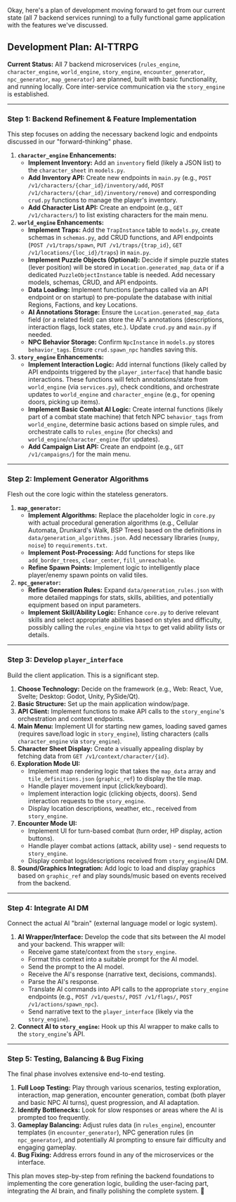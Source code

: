 Okay, here's a plan of development moving forward to get from our current state (all 7 backend services running) to a fully functional game application with the features we've discussed.

## Development Plan: AI-TTRPG

**Current Status:** All 7 backend microservices (`rules_engine`, `character_engine`, `world_engine`, `story_engine`, `encounter_generator`, `npc_generator`, `map_generator`) are planned, built with basic functionality, and running locally. Core inter-service communication via the `story_engine` is established.

---

### **Step 1: Backend Refinement & Feature Implementation**

This step focuses on adding the necessary backend logic and endpoints discussed in our "forward-thinking" phase.

1.  **`character_engine` Enhancements:**
    * **Implement Inventory:** Add an `inventory` field (likely a JSON list) to the `character_sheet` in `models.py`.
    * **Add Inventory API:** Create new endpoints in `main.py` (e.g., `POST /v1/characters/{char_id}/inventory/add`, `POST /v1/characters/{char_id}/inventory/remove`) and corresponding `crud.py` functions to manage the player's inventory.
    * **Add Character List API:** Create an endpoint (e.g., `GET /v1/characters/`) to list existing characters for the main menu.
2.  **`world_engine` Enhancements:**
    * **Implement Traps:** Add the `TrapInstance` table to `models.py`, create schemas in `schemas.py`, add CRUD functions, and API endpoints (`POST /v1/traps/spawn`, `PUT /v1/traps/{trap_id}`, `GET /v1/locations/{loc_id}/traps`) in `main.py`.
    * **Implement Puzzle Objects (Optional):** Decide if simple puzzle states (lever position) will be stored in `Location.generated_map_data` or if a dedicated `PuzzleObjectInstance` table is needed. Add necessary models, schemas, CRUD, and API endpoints.
    * **Data Loading:** Implement functions (perhaps called via an API endpoint or on startup) to pre-populate the database with initial Regions, Factions, and key Locations.
    * **AI Annotations Storage:** Ensure the `Location.generated_map_data` field (or a related field) can store the AI's annotations (descriptions, interaction flags, lock states, etc.). Update `crud.py` and `main.py` if needed.
    * **NPC Behavior Storage:** Confirm `NpcInstance` in `models.py` stores `behavior_tags`. Ensure `crud.spawn_npc` handles saving this.
3.  **`story_engine` Enhancements:**
    * **Implement Interaction Logic:** Add internal functions (likely called by API endpoints triggered by the `player_interface`) that handle basic interactions. These functions will fetch annotations/state from `world_engine` (via `services.py`), check conditions, and orchestrate updates to `world_engine` and `character_engine` (e.g., for opening doors, picking up items).
    * **Implement Basic Combat AI Logic:** Create internal functions (likely part of a combat state machine) that fetch NPC `behavior_tags` from `world_engine`, determine basic actions based on simple rules, and orchestrate calls to `rules_engine` (for checks) and `world_engine`/`character_engine` (for updates).
    * **Add Campaign List API:** Create an endpoint (e.g., `GET /v1/campaigns/`) for the main menu.

---

### **Step 2: Implement Generator Algorithms**

Flesh out the core logic within the stateless generators.

1.  **`map_generator`:**
    * **Implement Algorithms:** Replace the placeholder logic in `core.py` with actual procedural generation algorithms (e.g., Cellular Automata, Drunkard's Walk, BSP Trees) based on the definitions in `data/generation_algorithms.json`. Add necessary libraries (`numpy`, `noise`) to `requirements.txt`.
    * **Implement Post-Processing:** Add functions for steps like `add_border_trees`, `clear_center`, `fill_unreachable`.
    * **Refine Spawn Points:** Implement logic to intelligently place player/enemy spawn points on valid tiles.
2.  **`npc_generator`:**
    * **Refine Generation Rules:** Expand `data/generation_rules.json` with more detailed mappings for stats, skills, abilities, and potentially equipment based on input parameters.
    * **Implement Skill/Ability Logic:** Enhance `core.py` to derive relevant skills and select appropriate abilities based on styles and difficulty, possibly calling the `rules_engine` via `httpx` to get valid ability lists or details.

---

### **Step 3: Develop `player_interface`**

Build the client application. This is a significant step.

1.  **Choose Technology:** Decide on the framework (e.g., Web: React, Vue, Svelte; Desktop: Godot, Unity, PySide/Qt).
2.  **Basic Structure:** Set up the main application window/page.
3.  **API Client:** Implement functions to make API calls to the `story_engine`'s orchestration and context endpoints.
4.  **Main Menu:** Implement UI for starting new games, loading saved games (requires save/load logic in `story_engine`), listing characters (calls `character_engine` via `story_engine`).
5.  **Character Sheet Display:** Create a visually appealing display by fetching data from `GET /v1/context/character/{id}`.
6.  **Exploration Mode UI:**
    * Implement map rendering logic that takes the `map_data` array and `tile_definitions.json` (`graphic_ref`) to display the tile map.
    * Handle player movement input (click/keyboard).
    * Implement interaction logic (clicking objects, doors). Send interaction requests to the `story_engine`.
    * Display location descriptions, weather, etc., received from `story_engine`.
7.  **Encounter Mode UI:**
    * Implement UI for turn-based combat (turn order, HP display, action buttons).
    * Handle player combat actions (attack, ability use) - send requests to `story_engine`.
    * Display combat logs/descriptions received from `story_engine`/AI DM.
8.  **Sound/Graphics Integration:** Add logic to load and display graphics based on `graphic_ref` and play sounds/music based on events received from the backend.

---

### **Step 4: Integrate AI DM**

Connect the actual AI "brain" (external language model or logic system).

1.  **AI Wrapper/Interface:** Develop the code that sits between the AI model and your backend. This wrapper will:
    * Receive game state/context from the `story_engine`.
    * Format this context into a suitable prompt for the AI model.
    * Send the prompt to the AI model.
    * Receive the AI's response (narrative text, decisions, commands).
    * Parse the AI's response.
    * Translate AI commands into API calls to the appropriate `story_engine` endpoints (e.g., `POST /v1/quests/`, `POST /v1/flags/`, `POST /v1/actions/spawn_npc`).
    * Send narrative text to the `player_interface` (likely via the `story_engine`).
2.  **Connect AI to `story_engine`:** Hook up this AI wrapper to make calls to the `story_engine`'s API.

---

### **Step 5: Testing, Balancing & Bug Fixing**

The final phase involves extensive end-to-end testing.

1.  **Full Loop Testing:** Play through various scenarios, testing exploration, interaction, map generation, encounter generation, combat (both player and basic NPC AI turns), quest progression, and AI adaptation.
2.  **Identify Bottlenecks:** Look for slow responses or areas where the AI is prompted too frequently.
3.  **Gameplay Balancing:** Adjust rules data (in `rules_engine`), encounter templates (in `encounter_generator`), NPC generation rules (in `npc_generator`), and potentially AI prompting to ensure fair difficulty and engaging gameplay.
4.  **Bug Fixing:** Address errors found in any of the microservices or the interface.

This plan moves step-by-step from refining the backend foundations to implementing the core generation logic, building the user-facing part, integrating the AI brain, and finally polishing the complete system. 🚀